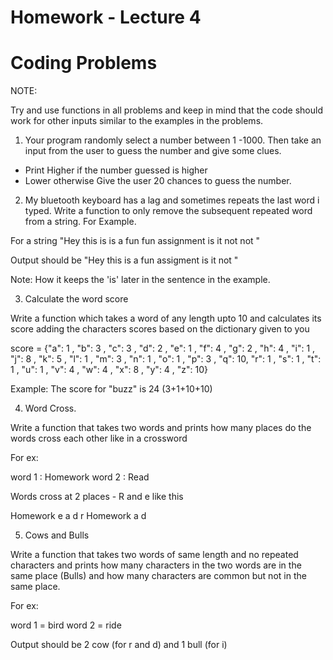 # Homework - Lecture 4

# Coding Problems 

NOTE:

Try and use functions in all problems and keep in mind that the code should work for other inputs similar to the examples in the problems.

1. Your program randomly select a number between 1 -1000.
Then take an input from the user to guess the number and give some clues.
- Print Higher if the number guessed is higher
- Lower otherwise
Give the user 20 chances to guess the number.

2. My bluetooth keyboard has a lag and sometimes repeats the last word i typed. Write a function to only remove the subsequent repeated word from a string. For Example.

For a string "Hey this is is a fun fun assignment is it not not "

Output should be "Hey this is a fun assigment is it not "

Note: How it keeps the 'is' later in the sentence in the example.

3. Calculate the word score

Write a function which takes a word of any length upto 10 and calculates its score adding the characters scores based on the dictionary given to you 

score = {"a": 1 , "b": 3 , "c": 3 , "d": 2 ,
         "e": 1 , "f": 4 , "g": 2 , "h": 4 ,
         "i": 1 , "j": 8 , "k": 5 , "l": 1 ,
         "m": 3 , "n": 1 , "o": 1 , "p": 3 ,
         "q": 10, "r": 1 , "s": 1 , "t": 1 ,
         "u": 1 , "v": 4 , "w": 4 , "x": 8 ,
         "y": 4 , "z": 10}

Example: The score for "buzz" is 24 (3+1+10+10)

4. Word Cross.

Write a function that takes two words and prints how many places do the words cross each other like in a crossword

For ex:

word 1 : Homework
word 2 : Read


Words cross at 2 places  - R and e like this 

Homework
      e
      a
      d
   r
Homework
   a
   d


5. Cows and Bulls

Write a function that takes two words of same length and no repeated characters and prints how many characters in the two words are in the same place (Bulls) and how many characters are common but not in the same place.

For ex: 

word 1 = bird
word 2 = ride

Output should be 2 cow (for r and d) and 1 bull (for i)
